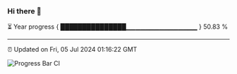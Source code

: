 ### Hi there 👋

⏳ Year progress { ███████████████▁▁▁▁▁▁▁▁▁▁▁▁▁▁▁ } 50.83 %

---

⏰ Updated on Fri, 05 Jul 2024 01:16:22 GMT

![Progress Bar CI](https://github.com/liununu/liununu/workflows/Progress%20Bar%20CI/badge.svg)
